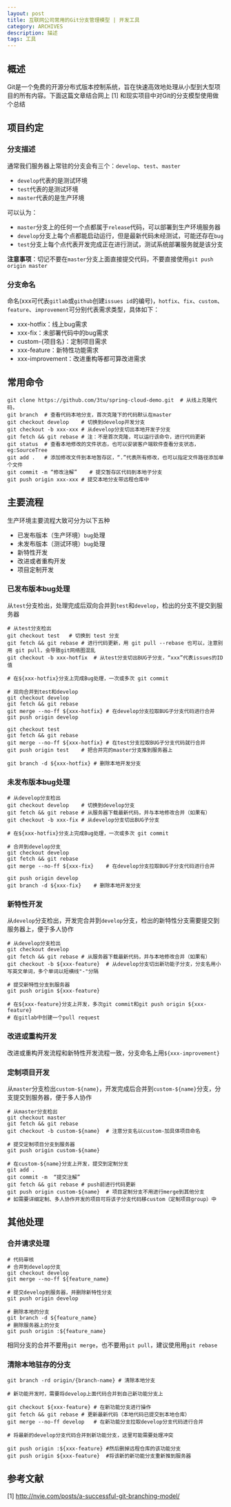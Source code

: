 ```yaml
---
layout: post
title: 互联网公司常用的Git分支管理模型 | 开发工具
category: ARCHIVES
description: 描述
tags: 工具
---
```


## 概述

Git是一个免费的开源分布式版本控制系统，旨在快速高效地处理从小型到大型项目的所有内容。下面这篇文章结合网上 [1] 和现实项目中对Git的分支模型使用做个总结


## 项目约定
### 分支描述
通常我们服务器上常驻的分支会有三个：`develop`、`test`、`master`

* `develop`代表的是测试环境
* `test`代表的是测试环境
* `master`代表的是生产环境

可以认为： 
* `master`分支上的任何一个点都属于`release`代码，可以部署到生产环境服务器
* `develop`分支上每个点都能启动运行，但是最新代码未经测试，可能还存在`bug`
* `test`分支上每个点代表开发完成正在进行测试，测试系统部署服务就是该分支

**注意事项**：切记不要在`master`分支上面直接提交代码，不要直接使用`git push origin master`

### 分支命名

命名(xxx可代表`gitlab`或`github`创建`issues id`的编号)，`hotfix`、`fix`、`custom`、`feature`、`improvement`可分别代表需求类型，具体如下：
* xxx-hotfix：线上bug需求
* xxx-fix：未部署代码中的bug需求
* custom-{项目名}：定制项目需求
* xxx-feature：新特性功能需求
* xxx-improvement：改进重构等都可算改进需求

## 常用命令

```shell
git clone https://github.com/3tu/spring-cloud-demo.git	# 从线上克隆代码，
git branch	# 查看代码本地分支，首次克隆下的代码默认在master
git checkout develop	# 切换到develop开发分支
git checkout -b xxx-xxx	# 从develop分支切出本地开发子分支
git fetch && git rebase	# 注：不是首次克隆，可以运行该命令，进行代码更新
git status	# 查看本地修改的文件状态，也可以安装客户端软件查看分支状态，eg:SourceTree
git add .	# 添加修改文件到本地暂存区，“.”代表所有修改，也可以指定文件路径添加单个文件
git commit -m “修改注解”	# 提交暂存区代码到本地子分支
git push origin xxx-xxx	# 提交本地分支带远程仓库中
```

## 主要流程

生产环境主要流程大致可分为以下五种
* 已发布版本（生产环境）`bug`处理
* 未发布版本（测试环境）`bug`处理
* 新特性开发
* 改进或者重构开发
* 项目定制开发

### 已发布版本bug处理

从`test`分支检出，处理完成后双向合并到`test`和`develop`，检出的分支不提交到服务器

```shell
# 从test分支检出
git checkout test	# 切换到 test 分支
git fetch && git rebase	# 进行代码更新，用 git pull --rebase 也可以，注意别用 git pull，会导致git网络图混乱
git checkout -b xxx-hotfix	# 从test分支切出BUG子分支，“xxx”代表issues的ID值
 
# 在${xxx-hotfix}分支上完成Bug处理，一次或多次 git commit
 
# 双向合并到test和develop
git checkout develop
git fetch && git rebase
git merge --no-ff ${xxx-hotfix}	# 在develop分支拉取BUG子分支代码进行合并
git push origin develop
 
git checkout test
git fetch && git rebase
git merge --no-ff ${xxx-hotfix}	# 在test分支拉取BUG子分支代码就行合并
git push origin test	# 把合并完的master分支推到服务器上
 
git branch -d ${xxx-hotfix}	# 删除本地开发分支
```

### 未发布版本bug处理

```shell
# 从develop分支检出
git checkout develop	# 切换到develop分支
git fetch && git rebase	# 从服务器下载最新代码，并与本地修改合并（如果有）
git checkout -b xxx-fix	# 从develop分支切出BUG子分支
 
# 在${xxx-hotfix}分支上完成Bug处理，一次或多次 git commit
 
# 合并到develop分支
git checkout develop
git fetch && git rebase
git merge --no-ff ${xxx-fix}	# 在develop分支拉取BUG子分支代码进行合并
 
git push origin develop
git branch -d ${xxx-fix}	# 删除本地开发分支
```

### 新特性开发

从`develop`分支检出，开发完合并到`develop`分支，检出的新特性分支需要提交到服务器上，便于多人协作

```shell
# 从develop分支检出
git checkout develop
git fetch && git rebase	# 从服务器下载最新代码，并与本地修改合并（如果有）
git checkout -b ${xxx-feature}	# 从develop分支切出新功能子分支，分支名用小写英文单词，多个单词以短横线"-"分隔
 
# 提交新特性分支到服务器
git push origin ${xxx-feature}
 
# 在${xxx-feature}分支上开发，多次git commit和git push origin ${xxx-feature}
# 在gitlab中创建一个pull request
```

### 改进或重构开发

改进或重构开发流程和新特性开发流程一致，分支命名上用`${xxx-improvement}`

### 定制项目开发

从`master`分支检出`custom-${name}`，开发完成后合并到`custom-${name}`分支，分支提交到服务器，便于多人协作

```shell
# 从master分支检出
git checkout master
git fetch && git rebase
git checkout -b custom-${name}	# 注意分支名以custom-加具体项目命名
 
# 提交定制项目分支到服务器
git push origin custom-${name}
 
# 在custom-${name}分支上开发，提交到定制分支
git add .
git commit -m  “提交注解”
git fetch && git rebase	# push前进行代码更新
git push origin custom-${name}	# 项目定制分支不用进行merge到其他分支
# 如需要详细定制、多人协作开发的项目可将该子分支代码移custom（定制项目group）中
```

## 其他处理

### 合并请求处理

```shell
# 代码审核
# 合并到develop分支
git checkout develop
git merge --no-ff ${feature_name} 
 
# 提交develop到服务器，并删除新特性分支
git push origin develop
 
# 删除本地的分支
git branch -d ${feature_name}
# 删除服务器上的分支
git push origin :${feature_name}
```

相同分支的合并不要用`git merge`，也不要用`git pull`，建议使用用`git rebase`

### 清除本地驻存的分支

```shell
git branch -rd origin/{branch-name}	# 清除本地分支
 
# 新功能开发时，需要将develop上面代码合并到自己新功能分支上
 
git checkout ${xxx-feature}	# 在新功能分支进行操作
git fetch && git rebase	# 更新最新代码（本地代码已提交到本地仓库）
git merge --no-ff develop	# 在新功能分支拉取develop分支代码进行合并
 
# 将最新的develop分支代码合并到新功能分支，这里可能需要处理冲突
 
git push origin :${xxx-feature}	#然后删掉远程仓库的该功能分支
git push origin ${xxx-feature}	#将该新的新功能分支重新推到服务器
```

## 参考文献
[1] http://nvie.com/posts/a-successful-git-branching-model/
